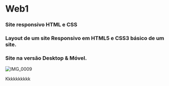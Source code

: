 # Web1

### Site responsivo HTML e CSS
### Layout de um site Responsivo em HTML5 e CSS3 básico de um site.
### Site na versão Desktop & Móvel.



![IMG_0009](https://user-images.githubusercontent.com/60757768/87943551-98651580-ca74-11ea-8385-01f48e9da9ca.gif)


Kkkkkkkkkk





